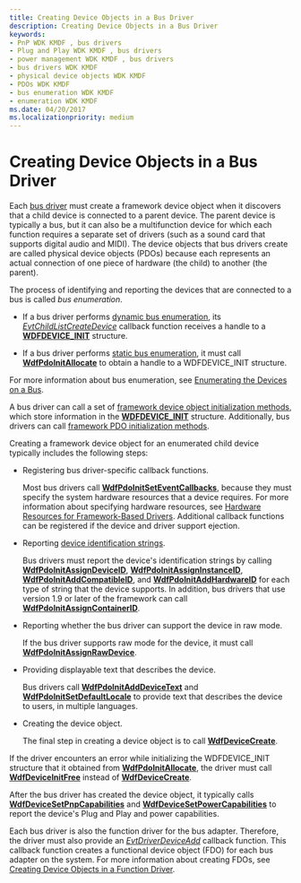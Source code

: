 ```yaml
---
title: Creating Device Objects in a Bus Driver
description: Creating Device Objects in a Bus Driver
keywords:
- PnP WDK KMDF , bus drivers
- Plug and Play WDK KMDF , bus drivers
- power management WDK KMDF , bus drivers
- bus drivers WDK KMDF
- physical device objects WDK KMDF
- PDOs WDK KMDF
- bus enumeration WDK KMDF
- enumeration WDK KMDF
ms.date: 04/20/2017
ms.localizationpriority: medium
---
```


# Creating Device Objects in a Bus Driver


Each [bus driver](../kernel/bus-drivers.md) must create a framework device object when it discovers that a child device is connected to a parent device. The parent device is typically a bus, but it can also be a multifunction device for which each function requires a separate set of drivers (such as a sound card that supports digital audio and MIDI). The device objects that bus drivers create are called physical device objects (PDOs) because each represents an actual connection of one piece of hardware (the child) to another (the parent).

The process of identifying and reporting the devices that are connected to a bus is called *bus enumeration*.

-   If a bus driver performs [dynamic bus enumeration](dynamic-enumeration.md), its [*EvtChildListCreateDevice*](/windows-hardware/drivers/ddi/wdfchildlist/nc-wdfchildlist-evt_wdf_child_list_create_device) callback function receives a handle to a [**WDFDEVICE\_INIT**](./wdfdevice_init.md) structure.

-   If a bus driver performs [static bus enumeration](static-enumeration.md), it must call [**WdfPdoInitAllocate**](/windows-hardware/drivers/ddi/wdfpdo/nf-wdfpdo-wdfpdoinitallocate) to obtain a handle to a WDFDEVICE\_INIT structure.

For more information about bus enumeration, see [Enumerating the Devices on a Bus](enumerating-the-devices-on-a-bus.md).

A bus driver can call a set of [framework device object initialization methods](/windows-hardware/drivers/ddi/wdfdevice/#device-init-methods), which store information in the [**WDFDEVICE\_INIT**](./wdfdevice_init.md) structure. Additionally, bus drivers can call [framework PDO initialization methods](/windows-hardware/drivers/ddi/wdfdevice/#pdo-init-methods).

Creating a framework device object for an enumerated child device typically includes the following steps:

-   Registering bus driver-specific callback functions.

    Most bus drivers call [**WdfPdoInitSetEventCallbacks**](/windows-hardware/drivers/ddi/wdfpdo/nf-wdfpdo-wdfpdoinitseteventcallbacks), because they must specify the system hardware resources that a device requires. For more information about specifying hardware resources, see [Hardware Resources for Framework-Based Drivers](hardware-resources-for-kmdf-drivers.md). Additional callback functions can be registered if the device and driver support ejection.

-   Reporting [device identification strings](../install/device-identification-strings.md).

    Bus drivers must report the device's identification strings by calling [**WdfPdoInitAssignDeviceID**](/windows-hardware/drivers/ddi/wdfpdo/nf-wdfpdo-wdfpdoinitassigndeviceid), [**WdfPdoInitAssignInstanceID**](/windows-hardware/drivers/ddi/wdfpdo/nf-wdfpdo-wdfpdoinitassigninstanceid), [**WdfPdoInitAddCompatibleID**](/windows-hardware/drivers/ddi/wdfpdo/nf-wdfpdo-wdfpdoinitaddcompatibleid), and [**WdfPdoInitAddHardwareID**](/windows-hardware/drivers/ddi/wdfpdo/nf-wdfpdo-wdfpdoinitaddhardwareid) for each type of string that the device supports. In addition, bus drivers that use version 1.9 or later of the framework can call [**WdfPdoInitAssignContainerID**](/windows-hardware/drivers/ddi/wdfpdo/nf-wdfpdo-wdfpdoinitassigncontainerid).

-   Reporting whether the bus driver can support the device in raw mode.

    If the bus driver supports raw mode for the device, it must call [**WdfPdoInitAssignRawDevice**](/windows-hardware/drivers/ddi/wdfpdo/nf-wdfpdo-wdfpdoinitassignrawdevice).

-   Providing displayable text that describes the device.

    Bus drivers call [**WdfPdoInitAddDeviceText**](/windows-hardware/drivers/ddi/wdfpdo/nf-wdfpdo-wdfpdoinitadddevicetext) and [**WdfPdoInitSetDefaultLocale**](/windows-hardware/drivers/ddi/wdfpdo/nf-wdfpdo-wdfpdoinitsetdefaultlocale) to provide text that describes the device to users, in multiple languages.

-   Creating the device object.

    The final step in creating a device object is to call [**WdfDeviceCreate**](/windows-hardware/drivers/ddi/wdfdevice/nf-wdfdevice-wdfdevicecreate).

If the driver encounters an error while initializing the WDFDEVICE\_INIT structure that it obtained from [**WdfPdoInitAllocate**](/windows-hardware/drivers/ddi/wdfpdo/nf-wdfpdo-wdfpdoinitallocate), the driver must call [**WdfDeviceInitFree**](/windows-hardware/drivers/ddi/wdfdevice/nf-wdfdevice-wdfdeviceinitfree) instead of [**WdfDeviceCreate**](/windows-hardware/drivers/ddi/wdfdevice/nf-wdfdevice-wdfdevicecreate).

After the bus driver has created the device object, it typically calls [**WdfDeviceSetPnpCapabilities**](/windows-hardware/drivers/ddi/wdfdevice/nf-wdfdevice-wdfdevicesetpnpcapabilities) and [**WdfDeviceSetPowerCapabilities**](/windows-hardware/drivers/ddi/wdfdevice/nf-wdfdevice-wdfdevicesetpowercapabilities) to report the device's Plug and Play and power capabilities.

Each bus driver is also the function driver for the bus adapter. Therefore, the driver must also provide an [*EvtDriverDeviceAdd*](/windows-hardware/drivers/ddi/wdfdriver/nc-wdfdriver-evt_wdf_driver_device_add) callback function. This callback function creates a functional device object (FDO) for each bus adapter on the system. For more information about creating FDOs, see [Creating Device Objects in a Function Driver](creating-device-objects-in-a-function-driver.md).

 

